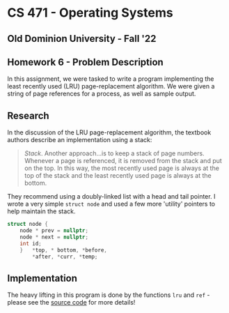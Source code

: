 # CS 471 - Operating Systems
## Old Dominion University - Fall '22

## Homework 6 - Problem Description

In this assignment, we were tasked to write a program implementing the least
recently used (LRU) page-replacement algorithm. We were given a string of page 
references for a process, as well as sample output.

## Research

In the discussion of the LRU page-replacement algorithm, the textbook authors
describe an implementation using a stack:

>*Stack*. Another approach...is to keep a stack of page numbers. Whenever a
>page is referenced, it is removed from the stack and put on the top. In this
>way, the most recently used page is always at the top of the stack and the
>least recently used page is always at the bottom.

They recommend using a doubly-linked list with a head and tail pointer. I wrote
a very simple `struct node` and used a few more 'utility' pointers to help 
maintain the stack.

``` C++
struct node {
    node * prev = nullptr;
    node * next = nullptr;
    int id;
    }   *top, * bottom, *before,
        *after, *curr, *temp;
```

## Implementation

The heavy lifting in this program is done by the functions `lru` and `ref` -
please see the [source code](lru.cpp) for more details!

